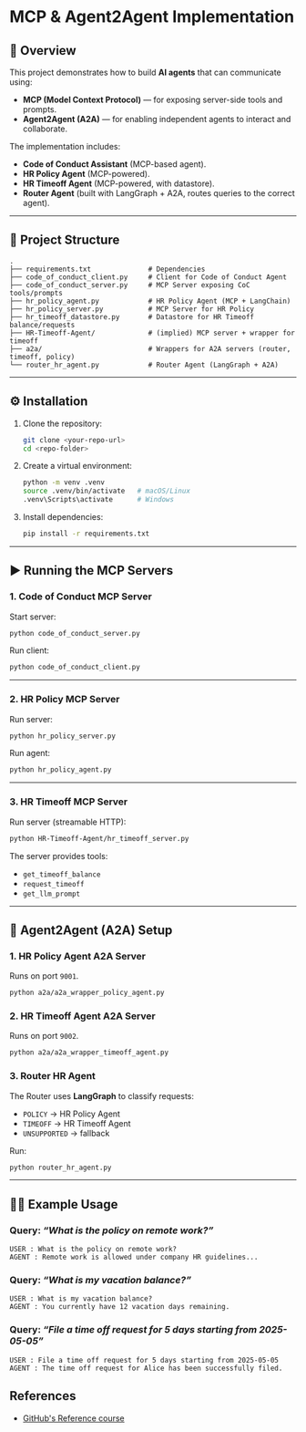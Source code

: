 # MCP & Agent2Agent Implementation

## 📌 Overview
This project demonstrates how to build **AI agents** that can communicate using:

- **MCP (Model Context Protocol)** — for exposing server-side tools and prompts.  
- **Agent2Agent (A2A)** — for enabling independent agents to interact and collaborate.  

The implementation includes:
- **Code of Conduct Assistant** (MCP-based agent).  
- **HR Policy Agent** (MCP-powered).  
- **HR Timeoff Agent** (MCP-powered, with datastore).  
- **Router Agent** (built with LangGraph + A2A, routes queries to the correct agent).  

---

## 📂 Project Structure
```
.
├── requirements.txt              # Dependencies
├── code_of_conduct_client.py     # Client for Code of Conduct Agent
├── code_of_conduct_server.py     # MCP Server exposing CoC tools/prompts
├── hr_policy_agent.py            # HR Policy Agent (MCP + LangChain)
├── hr_policy_server.py           # MCP Server for HR Policy
├── hr_timeoff_datastore.py       # Datastore for HR Timeoff balance/requests
├── HR-Timeoff-Agent/             # (implied) MCP server + wrapper for timeoff
├── a2a/                          # Wrappers for A2A servers (router, timeoff, policy)
└── router_hr_agent.py            # Router Agent (LangGraph + A2A)
```

---

## ⚙️ Installation

1. Clone the repository:
   ```bash
   git clone <your-repo-url>
   cd <repo-folder>
   ```

2. Create a virtual environment:
   ```bash
   python -m venv .venv
   source .venv/bin/activate   # macOS/Linux
   .venv\Scripts\activate      # Windows
   ```

3. Install dependencies:
   ```bash
   pip install -r requirements.txt
   ```

---

## ▶️ Running the MCP Servers

### 1. Code of Conduct MCP Server
Start server:
```bash
python code_of_conduct_server.py
```

Run client:
```bash
python code_of_conduct_client.py
```

---

### 2. HR Policy MCP Server
Run server:
```bash
python hr_policy_server.py
```

Run agent:
```bash
python hr_policy_agent.py
```

---

### 3. HR Timeoff MCP Server
Run server (streamable HTTP):
```bash
python HR-Timeoff-Agent/hr_timeoff_server.py
```

The server provides tools:
- `get_timeoff_balance`
- `request_timeoff`
- `get_llm_prompt`

---

## 🤝 Agent2Agent (A2A) Setup

### 1. HR Policy Agent A2A Server
Runs on port `9001`.

```bash
python a2a/a2a_wrapper_policy_agent.py
```

### 2. HR Timeoff Agent A2A Server
Runs on port `9002`.

```bash
python a2a/a2a_wrapper_timeoff_agent.py
```

### 3. Router HR Agent
The Router uses **LangGraph** to classify requests:
- `POLICY` → HR Policy Agent  
- `TIMEOFF` → HR Timeoff Agent  
- `UNSUPPORTED` → fallback  

Run:
```bash
python router_hr_agent.py
```

---

## 🧑‍💻 Example Usage

### Query: *“What is the policy on remote work?”*
```
USER : What is the policy on remote work?
AGENT : Remote work is allowed under company HR guidelines...
```

### Query: *“What is my vacation balance?”*
```
USER : What is my vacation balance?
AGENT : You currently have 12 vacation days remaining.
```

### Query: *“File a time off request for 5 days starting from 2025-05-05”*
```
USER : File a time off request for 5 days starting from 2025-05-05
AGENT : The time off request for Alice has been successfully filed.
```

## References
* [GitHub's Reference course](https://github.com/LinkedInLearning/hands-on-ai-building-ai-agents-with-model-context-protocol-mcp-and-agent2agent-a2a-6055298/codespaces)
